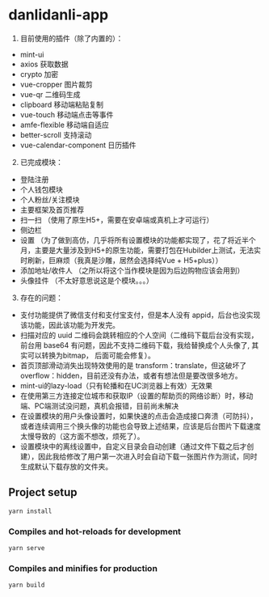 # danlidanli-app

1. 目前使用的插件（除了内置的）：

- mint-ui
- axios 获取数据
- crypto 加密
- vue-cropper 图片裁剪
- vue-qr 二维码生成
- clipboard 移动端粘贴复制
- vue-touch 移动端点击等事件
- amfe-flexible 移动端自适应
- better-scroll 支持滚动
- vue-calendar-component 日历插件

2. 已完成模块：

- 登陆注册
- 个人钱包模块
- 个人粉丝/关注模块
- 主要框架及首页推荐
- 扫一扫 （使用了原生H5+，需要在安卓端或真机上才可运行）
- 侧边栏
- 设置 （为了做到高仿，几乎将所有设置模块的功能都实现了，花了将近半个月，主要是大量涉及到H5+的原生功能，需要打包在Hubilder上测试，无法实时刷新，巨麻烦（我真是沙雕，居然会选择纯Vue + H5+plus））
- 添加地址/收件人 （之所以将这个当作模块是因为后边购物应该会用到）
- 头像挂件 （不太好意思说这是个模块。。。）

3. 存在的问题：

- 支付功能提供了微信支付和支付宝支付，但是本人没有 appid，后台也没实现该功能，因此该功能为开发完。
- 扫描对应的 uuid 二维码会跳转相应的个人空间（二维码下载后台没有实现，前台用 base64 有问题，因此不支持二维码下载，我给替换成个人头像了, 其实可以转换为bitmap， 后面可能会修复）。
- 首页顶部滑动消失出现特效使用的是 transform：translate，但这破坏了 overflow：hidden，目前还没有办法，或者有想法但是要改很多地方。
- mint-ui的lazy-load（只有轮播和在UC浏览器上有效）无效果
- 在使用第三方连接定位城市和获取IP（设置的帮助页的网络诊断）时，移动端、PC端测试没问题，真机会报错，目前尚未解决
- 在设置模块的用户头像设置时，如果快速的点击会造成接口奔溃（可防抖），或者连续调用三个换头像的功能也会导致上述结果，应该是后台图片下载速度太慢导致的（这方面不想改，烦死了）。
- 设置模块中的离线设置中，自定义目录会自动创建（通过文件下载之后才创建），因此我给修改了用户第一次进入时会自动下载一张图片作为测试，同时生成默认下载存放的文件夹。

## Project setup

```
yarn install
```

### Compiles and hot-reloads for development

```
yarn serve
```

### Compiles and minifies for production

```
yarn build
```
